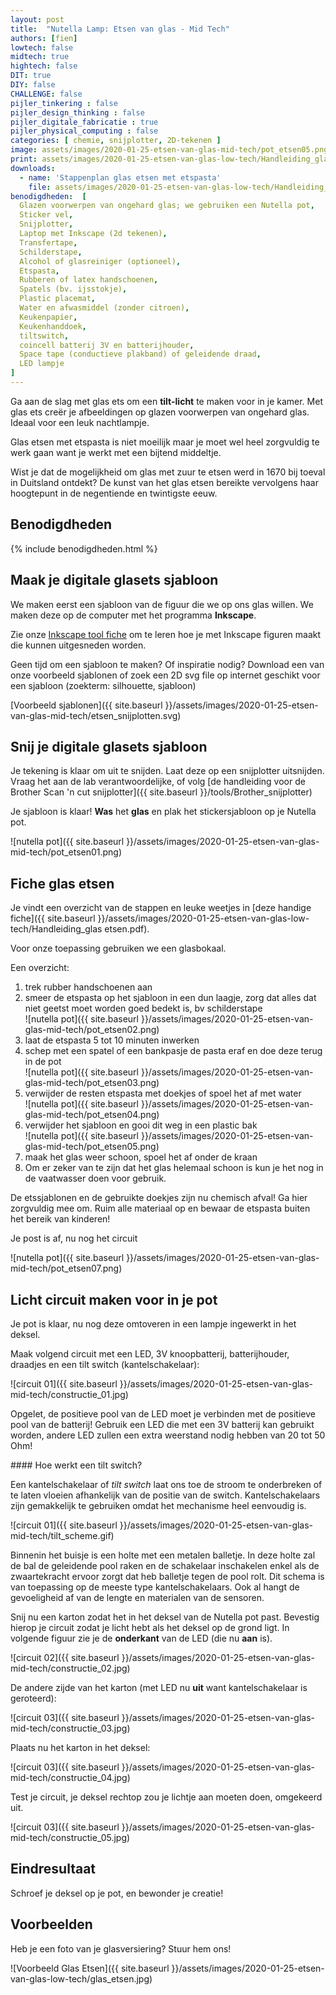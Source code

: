 ```yaml
---
layout: post
title:  "Nutella Lamp: Etsen van glas - Mid Tech"
authors: [fien]
lowtech: false
midtech: true
hightech: false
DIT: true
DIY: false
CHALLENGE: false
pijler_tinkering : false
pijler_design_thinking : false
pijler_digitale_fabricatie : true
pijler_physical_computing : false
categories: [ chemie, snijplotter, 2D-tekenen ]
image: assets/images/2020-01-25-etsen-van-glas-mid-tech/pot_etsen05.png
print: assets/images/2020-01-25-etsen-van-glas-low-tech/Handleiding_glas etsen.pdf
downloads:
  - name: 'Stappenplan glas etsen met etspasta'
    file: assets/images/2020-01-25-etsen-van-glas-low-tech/Handleiding_glas etsen.pdf
benodigdheden:  [
  Glazen voorwerpen van ongehard glas; we gebruiken een Nutella pot,
  Sticker vel,
  Snijplotter,
  Laptop met Inkscape (2d tekenen),
  Transfertape,
  Schilderstape,
  Alcohol of glasreiniger (optioneel),
  Etspasta,
  Rubberen of latex handschoenen,
  Spatels (bv. ijsstokje),
  Plastic placemat,
  Water en afwasmiddel (zonder citroen),
  Keukenpapier,
  Keukenhanddoek,
  tiltswitch,
  coincell batterij 3V en batterijhouder,
  Space tape (conductieve plakband) of geleidende draad,
  LED lampje
]
---
```


Ga aan de slag met glas ets om een __tilt-licht__ te maken voor in je kamer. Met glas ets creër je afbeeldingen op glazen voorwerpen van ongehard glas. Ideaal voor een leuk nachtlampje.

Glas etsen met etspasta is niet moeilijk maar je moet wel heel zorgvuldig te werk gaan want je werkt met een bijtend middeltje. 

Wist je dat de mogelijkheid om glas met zuur te etsen werd in 1670 bij toeval in Duitsland ontdekt? De kunst van het glas etsen bereikte vervolgens haar hoogtepunt in de negentiende en twintigste eeuw.

## Benodigdheden

{% include benodigdheden.html %}

## Maak je digitale glasets sjabloon

We maken eerst een sjabloon van de figuur die we op ons glas willen. We maken deze op de computer met het programma __Inkscape__.

Zie onze [Inkscape tool fiche]({{site.baseurl}}/tools/Inkscape ) om te leren hoe je met Inkscape figuren maakt die kunnen uitgesneden worden.

Geen tijd om een sjabloon te maken? Of inspiratie nodig? Download een van onze voorbeeld sjablonen of zoek een 2D svg file op internet geschikt voor een sjabloon (zoekterm: silhouette, sjabloon)

[Voorbeeld sjablonen]({{ site.baseurl }}/assets/images/2020-01-25-etsen-van-glas-mid-tech/etsen_snijplotten.svg)

## Snij je digitale glasets sjabloon

Je tekening is klaar om uit te snijden. Laat deze op een snijplotter uitsnijden. Vraag het aan de lab verantwoordelijke, of volg [de handleiding voor de Brother Scan 'n cut snijplotter]({{ site.baseurl }}/tools/Brother_snijplotter)

Je sjabloon is klaar! __Was__ het __glas__ en plak het stickersjabloon op je Nutella pot.

![nutella pot]({{ site.baseurl }}/assets/images/2020-01-25-etsen-van-glas-mid-tech/pot_etsen01.png)

## Fiche glas etsen
Je vindt een overzicht van de stappen en leuke weetjes in [deze handige fiche]({{ site.baseurl }}/assets/images/2020-01-25-etsen-van-glas-low-tech/Handleiding_glas etsen.pdf).

Voor onze toepassing gebruiken we een glasbokaal.

Een overzicht:

1. trek rubber handschoenen aan
2. smeer de etspasta op het sjabloon in een dun laagje, zorg dat alles dat niet geetst moet worden goed bedekt is, bv schilderstape\
![nutella pot]({{ site.baseurl }}/assets/images/2020-01-25-etsen-van-glas-mid-tech/pot_etsen02.png)
3. laat de etspasta 5 tot 10 minuten inwerken
4. schep met een spatel of een bankpasje de pasta eraf en doe deze terug in de pot\
![nutella pot]({{ site.baseurl }}/assets/images/2020-01-25-etsen-van-glas-mid-tech/pot_etsen03.png)
5. verwijder de resten etspasta met doekjes of spoel het af met water\
![nutella pot]({{ site.baseurl }}/assets/images/2020-01-25-etsen-van-glas-mid-tech/pot_etsen04.png)
6. verwijder het sjabloon en gooi dit weg in een plastic bak\
![nutella pot]({{ site.baseurl }}/assets/images/2020-01-25-etsen-van-glas-mid-tech/pot_etsen05.png)
7. maak het glas weer schoon, spoel het af onder de kraan
8. Om er zeker van te zijn dat het glas helemaal schoon is kun je het nog in de vaatwasser doen voor gebruik.

De etssjablonen en de gebruikte doekjes zijn nu chemisch afval! Ga hier zorgvuldig mee om. Ruim alle materiaal op en bewaar de etspasta buiten het bereik van kinderen!

Je post is af, nu nog het circuit

![nutella pot]({{ site.baseurl }}/assets/images/2020-01-25-etsen-van-glas-mid-tech/pot_etsen07.png)

## Licht circuit maken voor in je pot
Je pot is klaar, nu nog deze omtoveren in een lampje ingewerkt in het deksel.

Maak volgend circuit met een LED, 3V knoopbatterij, batterijhouder, draadjes en een tilt switch (kantelschakelaar):

![circuit 01]({{ site.baseurl }}/assets/images/2020-01-25-etsen-van-glas-mid-tech/constructie_01.jpg)

Opgelet, de positieve pool van de LED moet je verbinden met de positieve pool van de batterij! Gebruik een LED die met een 3V batterij kan gebruikt worden, andere LED zullen een extra weerstand nodig hebben van 20 tot 50 Ohm!

<div class="border_boxmaakbib03_img" markdown="1">
#### Hoe werkt een tilt switch?

Een kantelschakelaar of _tilt switch_ laat ons toe de stroom te onderbreken of te laten vloeien afhankelijk van de positie van de switch. Kantelschakelaars zijn gemakkelijk te gebruiken omdat het mechanisme heel eenvoudig is. 

![circuit 01]({{ site.baseurl }}/assets/images/2020-01-25-etsen-van-glas-mid-tech/tilt_scheme.gif)

Binnenin het buisje is een holte met een metalen balletje. In deze holte zal de bal de geleidende pool raken en de schakelaar inschakelen enkel als de zwaartekracht ervoor zorgt dat heb balletje tegen de pool rolt. 
Dit schema is van toepassing op de meeste type kantelschakelaars. Ook al hangt de gevoeligheid af van de lengte en materialen van de sensoren.
</div>

Snij nu een karton zodat het in het deksel van de Nutella pot past. Bevestig hierop je circuit zodat je licht hebt als het deksel op de grond ligt. In volgende figuur zie je de __onderkant__ van de LED (die nu __aan__ is).

![circuit 02]({{ site.baseurl }}/assets/images/2020-01-25-etsen-van-glas-mid-tech/constructie_02.jpg)

De andere zijde van het karton (met LED nu __uit__ want kantelschakelaar is geroteerd):

![circuit 03]({{ site.baseurl }}/assets/images/2020-01-25-etsen-van-glas-mid-tech/constructie_03.jpg)

Plaats nu het karton in het deksel:

![circuit 03]({{ site.baseurl }}/assets/images/2020-01-25-etsen-van-glas-mid-tech/constructie_04.jpg)

Test je circuit, je deksel rechtop zou je lichtje aan moeten doen, omgekeerd uit. 

![circuit 03]({{ site.baseurl }}/assets/images/2020-01-25-etsen-van-glas-mid-tech/constructie_05.jpg)

## Eindresultaat

Schroef je deksel op je pot, en bewonder je creatie!


## Voorbeelden
Heb je een foto van je glasversiering? Stuur hem ons!

![Voorbeeld Glas Etsen]({{ site.baseurl }}/assets/images/2020-01-25-etsen-van-glas-low-tech/glas_etsen.jpg)